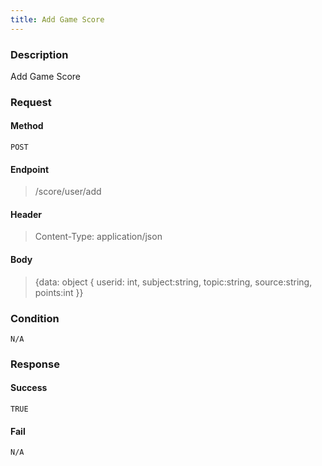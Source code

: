 ```yaml
---
title: Add Game Score
---
```


### Description

Add Game Score

### Request

#### Method

    POST

#### Endpoint

> /score/user/add

#### Header

> Content-Type: application/json

#### Body

> {data: object { userid: int, subject:string, topic:string, source:string, points:int }}

### Condition

    N/A

### Response

#### Success

    TRUE

#### Fail

    N/A
